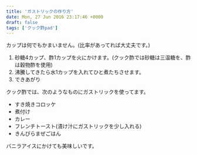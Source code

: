 ```yaml
---
title: 'ガストリックの作り方'
date: Mon, 27 Jun 2016 23:17:46 +0000
draft: false
tags: ['クック酢pad']
---
```


カップは何でもかまいません。(比率があってれば大丈夫です。)

1.  砂糖4カップ、酢1カップを火にかけます。(クック酢では砂糖は三温糖を、酢は穀物酢を使用)
2.  沸騰してきたら水1カップを入れてひと煮たちさせます。
3.  できあがり

クック酢では、次のようなものにガストリックを使ってます。

*   すき焼きコロッケ
*   煮付け
*   カレー
*   フレンチトースト(漬け汁にガストリックを少し入れる)
*   きんぴらまぜごはん

バニラアイスにかけても美味しいです。